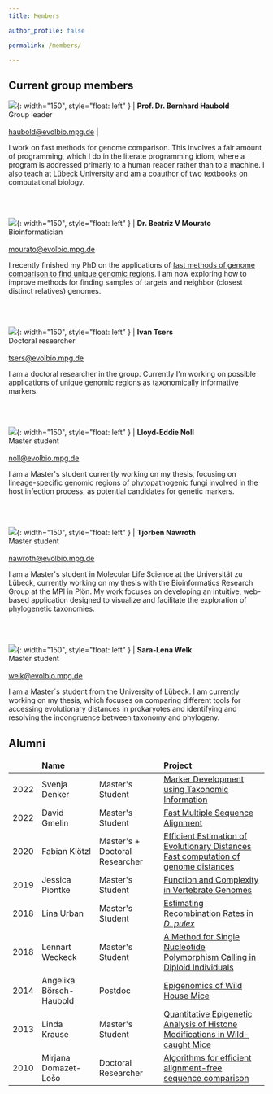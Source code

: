 ```yaml
---
title: Members

author_profile: false

permalink: /members/

---
```

<style>
td, th {
   border: none!important;
}
</style>
 
## Current group members

![](/images/Bernhard.jpg){: width="150", style="float: left" } | **Prof. Dr. Bernhard Haubold** <br>Group leader<br><br>haubold@evolbio.mpg.de |


I work on fast methods for genome comparison. This involves a fair
amount of programming, which I do in the literate programming idiom,
where a program is addressed primarly to a human reader rather than to
a machine. I also teach at Lübeck University and am a coauthor of two
textbooks on computational biology.

<br>
<br>

![](/images/Beatriz.png){: width="150", style="float: left" } |  **Dr. Beatriz V Mourato** <br>Bioinformatician<br><br>mourato@evolbio.mpg.de 

I recently finished my PhD on the applications of [fast methods of
genome comparison to find unique genomic
regions](https://macau.uni-kiel.de/receive/macau_mods_00005514). I
am now exploring how to improve methods for finding samples of targets
and neighbor (closest distinct relatives) genomes.

<br>
<br>

![](/images/Ivan.jpg){: width="150", style="float: left" } |  **Ivan Tsers** <br>Doctoral researcher<br><br>tsers@evolbio.mpg.de 

I am a doctoral researcher in the group. Currently I'm working on
possible applications of unique genomic regions as taxonomically
informative markers.

<br>
<br>

![](/images/Lloyd.jpg){: width="150", style="float: left" } |  **Lloyd-Eddie Noll** <br>Master student<br><br>noll@evolbio.mpg.de 

I am a Master's student currently working on my thesis, focusing on
lineage-specific genomic regions of phytopathogenic fungi involved in
the host infection process, as potential candidates for genetic
markers.

<br>
<br>

![](/images/Tjorben.jpg){: width="150", style="float: left" } |  **Tjorben Nawroth** <br>Master student<br><br>nawroth@evolbio.mpg.de 

I am a Master's student in Molecular Life Science at the Universität zu Lübeck, currently working on my thesis with the Bioinformatics Research Group at the MPI in Plön. My work focuses on developing an intuitive, web-based application designed to visualize and facilitate the exploration of phylogenetic taxonomies.

<br>
<br>

![](/images/SaraLena.png){: width="150", style="float: left" } |  **Sara-Lena Welk** <br>Master student<br><br>welk@evolbio.mpg.de 

I am a Master´s student from the University of Lübeck. I am currently working on my thesis, which focuses on comparing different tools for accessing evolutionary distances in prokaryotes and identifying and resolving the incongruence between taxonomy and phylogeny.
## Alumni

| | Name | |Project |
|-:|:-|:---|:----|
| 2022 | Svenja Denker | Master's Student| [Marker Development using Taxonomic Information](https://pure.mpg.de/pubman/faces/ViewItemFullPage.jsp?itemId=item_3623541_2)|
| 2022 | David Gmelin |  Master's Student| [Fast Multiple Sequence Alignment](https://pure.mpg.de/rest/items/item_3473414_2/component/file_3473415/content)|
| 2020 | Fabian Klötzl | Master's + Doctoral Researcher| [Efficient Estimation of Evolutionary Distances](https://pure.mpg.de/rest/items/item_2257829_3/component/file_2257827/content) <br>[Fast computation of genome distances](https://pure.mpg.de/pubman/faces/ViewItemOverviewPage.jsp?itemId=item_3275415)|
| 2019 | Jessica Piontke | Master's Student| [Function and Complexity in Vertebrate Genomes](https://pure.mpg.de/pubman/faces/ViewItemFullPage.jsp?itemId=item_3027051_3)|
| 2018 | Lina Urban  | Master's Student |[Estimating Recombination Rates in *D. pulex*](https://pure.mpg.de/pubman/faces/ViewItemFullPage.jsp?itemId=item_3011858_2)|
| 2018 | Lennart Weckeck | Master's Student| [A Method for Single Nucleotide Polymorphism Calling in Diploid Individuals](https://pure.mpg.de/pubman/faces/ViewItemFullPage.jsp?itemId=item_2591101_4)|
| 2014 | Angelika Börsch-Haubold | Postdoc | [Epigenomics of Wild House Mice](https://journals.plos.org/plosone/article?id=10.1371/journal.pone.0133988) |
| 2013 | Linda Krause | Master's Student| [Quantitative Epigenetic Analysis of Histone Modifications in Wild-caught Mice](https://pure.mpg.de/rest/items/item_1914023_4/component/file_1914022/content)|
| 2010 | Mirjana Domazet-Lošo | Doctoral Researcher| [Algorithms for efficient alignment-free sequence comparison](https://pure.mpg.de/rest/items/item_1505125_1/component/file_1505124/content)|


